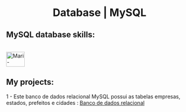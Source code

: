<h1 align="center"> Database | MySQL </h1>

## MySQL database skills:

<div style="display: inline_block"><br>
  <img align="center" alt="Mari-Mysql" height="40" width="50" src="https://cdn.jsdelivr.net/gh/devicons/devicon/icons/mysql/mysql-original-wordmark.svg">
</div>

## My projects:

1 - Este banco de dados relacional MySQL possui as tabelas empresas, estados, prefeitos e cidades : [Banco de dados relacional ]( https://github.com/maribelVia/bancoRelacional ) <br>
